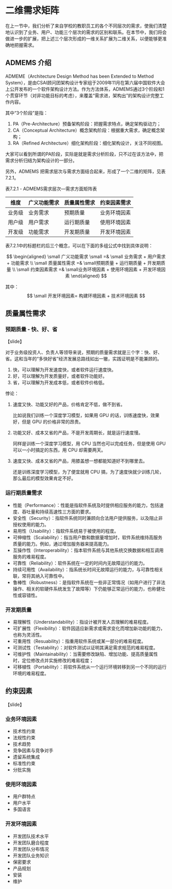# 二维需求矩阵

在上一节中，我们分析了来自学校的教职员工的各个不同层次的需求，使我们清楚地认识到了业务、用户、功能三个层次的需求的区别和联系。在本节中，我们将会做进一步的扩展，把上述三个层次形成的一维关系扩展为二维关系，以便能够更准确地把握需求。

## ADMEMS 介绍

ADMEME（Architecture Design Method has been Extended to Method System），是由CSAI顾问团架构设计专家组于2009年11月在第六届中国软件大会上公开发布的一个软件架构设计方法。作为方法体系，ADMEMS通过3个阶段和1个贯穿环节（对非功能目标的考虑），来覆盖“需求进，架构出”的架构设计完整工作内容。

其中“3个阶段”是指：

1. PA（Pre-Architecture）预备架构阶段：把握需求特点，确定架构驱动力；
2. CA（Conceptual Architecture）概念架构阶段：根据重大需求，确定概念架构；
3. RA（Refined Architecture）细化架构阶段：细化架构设计，关注不同视图。

大家可以看到所谓的PA阶段，实际是就是需求分析阶段，只不过在该方法中，把需求分析归结为架构设计的一部分。

另外，ADMEMS 把需求层次与需求方面结合起来，形成了一个二维的矩阵，见表7.2.1。

表7.2.1 - ADMEMS需求层次—需求方面矩阵表

|维度|广义功能需求|质量属性需求|约束因素需求|
|--|--|--|--|
|业务级|业务需求|预期质量|业务环境因素|
|用户级|用户需求|运行期质量|使用环境因素|
|开发级|功能需求|开发期质量|开发环境因素|

表7.2.1中的标题栏的后三个概念，可以在下面的多组公式中找到具体说明：

$$
\begin{aligned}
\small 广义功能需求 \small =& \small 业务需求 + 用户需求 + 功能需求 \\ 
\small 质量属性需求 =& \small预期质量 + 运行期质量 + 开发期质量  \\
\small 约束因素需求 =& \small业务环境因素 + 使用环境因素 + 开发环境因素
\end{aligned}
$$

其中：
$$
\small 开发环境因素= 构建环境因素 + 技术环境因素
$$


## 质量属性需求

### 预期质量 - 快、好、省
【slide】

对于业务级投资人、负责人等领导来说，预期的质量需求就是三个字：快、好、省。这和当年的“多快好省”经济发展总路线如出一辙，实践证明是不能兼顾的。

1. 快，可以理解为开发速度快，或者软件运行速度快。
2. 好，可以理解为开发质量好，或者软件功能好。
3. 省，可以理解为开发成本低，或者软件价格低。

悖论：
1. 速度又快、功能又好的产品，价格肯定不低，做不到省。
   
   比如说我们训练一个深度学习模型，如果用 GPU 的话，训练速度快，效果好，但是 GPU 的价格非常的昂贵。

2. 功能又好、成本又省的产品，不是开发周期长，就是运行速度慢。
   
   同样是训练一个深度学习模型，用 CPU 当然也可以完成任务，但是使用 GPU 可以一小时搞定的东西，用 CPU 却需要两天。

3. 速度又快、成本又省的产品，用膝盖想一想都能知道好不到哪里去。

   还是训练深度学习模型，为了便宜就用 CPU 搞，为了速度快就少训练几轮，那么最后的模型效果肯定不好。

### 运行期质量需求

- 性能（Performance）：性能是指软件系统及时提供相应服务的能力，包括速度、吞吐量和持续高速性三方面的要求。
- 安全性（Security）：指软件系统同时兼顾向合法用户提供服务，以及阻止非授权使用的能力。
- 易用性（Usability）：指软件系统易于被使用的程度。
- 可伸缩性（Scalability）：指当用户数和数据量增加时，软件系统维持高服务质量的能力。例如，通过增加服务器来提高能力。
- 互操作性（Interoperability）：指本软件系统与其他系统交换数据和相互调用服务的难易程度。
- 可靠性（Reliability）：软件系统在一定的时间内无故障运行的能力。
- 持续可用性（Availability）：指系统长时间无故障运行的能力，与可靠性相关联，常将其纳入可靠性中。
- 鲁棒性（Robustness）：是指软件系统在一些非正常情况（如用户进行了非法操作、相关的软硬件系统发生了故障等）下仍能够正常运行的能力，也称健壮性或容错性。

### 开发期质量

- 易理解性（Understandability）：指设计被开发人员理解的难易程度。
- 可扩展性（Flexibility）：软件因适应新需求或需求变化而增加新功能的能力，也称为灵活性。
- 可重用性（Resuability）：指重用软件系统或某一部分的难易程度。
- 可测试性（Testability）：对软件测试以证明其满足需求规范的难易程度。
- 可维护性（Maintainability）：当需要修改缺陷、增加功能、提高质量属性时，定位修改点并实施修改的难易程度；
- 可移植性（Portability）：将软件系统从一个运行环境转移到另一个不同的运行环境的难易程度。

## 约束因素
【slide】
### 业务环境因素

- 技术性约束
- 法规性约束
- 技术趋势
- 竞争因素与竞争对手
- 遗留系统集成
- 标准性约束
- 分批实施

### 使用环境因素

- 用户群特点
- 用户水平
- 多国语言

### 开发环境因素

- 开发团队技术水平
- 开发团队磨合程度
- 开发团队分布情况
- 开发团队业务知识
- 保密要求
- 产品规划
- 安装
- 维护